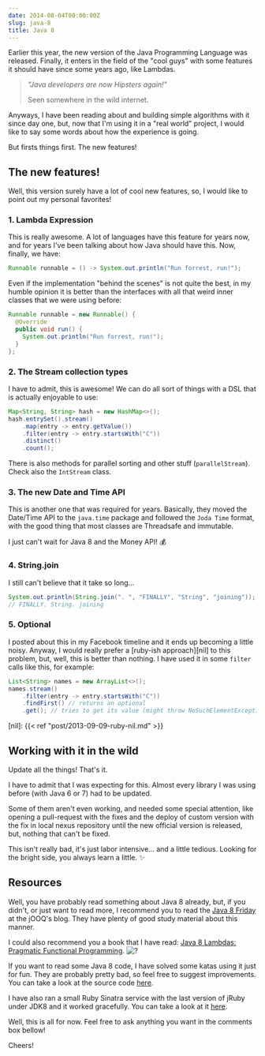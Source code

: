 ```yaml
---
date: 2014-08-04T00:00:00Z
slug: java-8
title: Java 8
---
```


Earlier this year, the new version of the Java Programming Language was
released. Finally, it enters in the field of the "cool guys" with some features
it should have since some years ago, like Lambdas.

> _"Java developers are now Hipsters again!"_
>
> Seen somewhere in the wild internet.

Anyways, I have been reading about and building simple algorithms with it
since day one, but, now that I'm using it in a "real world" project,
I would like to say some words about how the experience is going.

But firsts things first. The new features!

## The new features!

Well, this version surely have a lot of cool new features, so, I would like to
point out my personal favorites!

### 1. Lambda Expression

This is really awesome. A lot of languages have this feature for years now, and
for years I've been talking about how Java should have this. Now, finally,
we have:

```java
Runnable runnable = () -> System.out.println("Run forrest, run!");
```

Even if the implementation "behind the scenes" is not quite the best, in my
humble opinion it is better than the interfaces with all that weird inner
classes that we were using before:

```java
Runnable runnable = new Runnable() {
  @Override
  public void run() {
    System.out.println("Run forrest, run!");
  }
};
```

### 2. The Stream collection types

I have to admit, this is awesome! We can do all sort of things with a DSL that
is actually enjoyable to use:

```java
Map<String, String> hash = new HashMap<>();
hash.entrySet().stream()
    .map(entry -> entry.getValue())
    .filter(entry -> entry.startsWith("C"))
    .distinct()
    .count();
```

There is also methods for parallel sorting and other stuff (`parallelStream`).
Check also the `IntStream` class.

### 3. The new Date and Time API

This is another one that was required for years. Basically, they moved the
Date/Time API to the `java.time` package and followed the `Joda Time` format,
with the good thing that most classes are Threadsafe and immutable.

I just can't wait for Java 8 and the Money API! :moneybag:

### 4. String.join

I still can't believe that it take so long...

```java
System.out.println(String.join(". ", "FINALLY", "String", "joining"));
// FINALLY. String. joining
```

### 5. Optional

I posted about this in my Facebook timeline and it ends up becoming a little
noisy. Anyway, I would really prefer a [ruby-ish approach][nil] to this
problem, but, well, this is better than nothing. I have used it in some
`filter` calls like this, for example:

```java
List<String> names = new ArrayList<>();
names.stream()
    .filter(entry -> entry.startsWith("C"))
    .findFirst() // returns an optional
    .get(); // tries to get its value (might throw NoSuchElementException)
```

[nil]: {{< ref "post/2013-09-09-ruby-nil.md" >}}

## Working with it in the wild

Update all the things! That's it.

I have to admit that I was expecting for this. Almost every
library I was using before (with Java 6 or 7) had to be updated.

Some of them aren't even working, and needed some special attention, like
opening a pull-request with the fixes and the deploy of custom version with
the fix in local nexus repository until the new official version is released,
but, nothing that can't be fixed.

This isn't really bad, it's just labor intensive... and a little tedious.
Looking for the bright side, you always learn a little. :sparkles:

## Resources

Well, you have probably read something about Java 8 already, but, if you didn't,
or just want to read more, I recommend you to read the [Java 8 Friday][j8f] at
the jOOQ's blog. They have plenty of good study material about this manner.

I could also recommend you a book that I have read:
[Java 8 Lambdas: Pragmatic Functional Programming](http://www.amazon.com/gp/product/1449370772/ref=as_li_tl?ie=UTF8&camp=1789&creative=390957&creativeASIN=1449370772&linkCode=as2&tag=carlbeck-20&linkId=FLJGZ6WNDZWK7EQK).
![?](http://ir-na.amazon-adsystem.com/e/ir?t=carlbeck-20&l=as2&o=1&a=1449370772)

If you want to read some Java 8 code, I have solved some katas using it just
for fun. They are probably pretty bad, so feel free to suggest improvements.
You can take a look at the source code [here][katas].

I have also ran a small Ruby Sinatra service with the last version of jRuby
under JDK8 and it worked gracefully. You can take a look at it [here][danfe].

Well, this is all for now. Feel free to ask anything you want in the comments
box bellow!

Cheers!

[j8f]: http://blog.jooq.org/tag/java-8/
[katas]: https://github.com/caarlos0/java-katas
[danfe]: https://github.com/caarlos0/danfe-server
